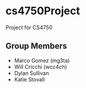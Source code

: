 # cs4750Project
Project for CS4750


## Group Members
  - Marco Gomez (mg3ta)
  - Will Cricchi (wcc4ch)
  - Dylan Sullivan
  - Katie Stovall
  
